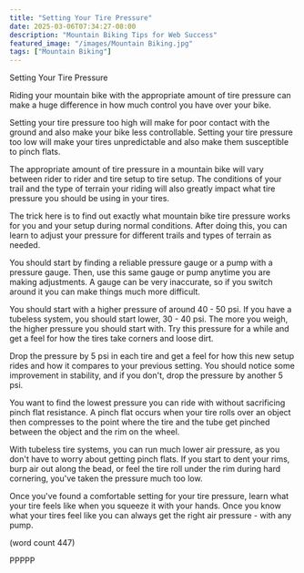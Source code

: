 ```yaml
---
title: "Setting Your Tire Pressure"
date: 2025-03-06T07:34:27-08:00
description: "Mountain Biking Tips for Web Success"
featured_image: "/images/Mountain Biking.jpg"
tags: ["Mountain Biking"]
---
```


Setting Your Tire Pressure

Riding your mountain bike with the appropriate 
amount of tire pressure can make a huge difference
in how much control you have over your bike.

Setting your tire pressure too high will make for
poor contact with the ground and also make your
bike less controllable.  Setting your tire pressure
too low will make your tires unpredictable and also
make them susceptible to pinch flats.

The appropriate amount of tire pressure in a 
mountain bike will vary between rider to rider and 
tire setup to tire setup.  The conditions of your 
trail and the type of terrain your riding will also
greatly impact what tire pressure you should be using
in your tires.

The trick here is to find out exactly what mountain
bike tire pressure works for you and your setup during
normal conditions.  After doing this, you can learn 
to adjust your pressure for different trails and types
of terrain as needed.

You should start by finding a reliable pressure gauge
or a pump with a pressure gauge.  Then, use this same
gauge or pump anytime you are making adjustments.  A 
gauge can be very inaccurate, so if you switch around 
it you can make things much more difficult.

You should start with a higher pressure of around 40 -
50 psi.  If you have a tubeless system, you should 
start lower, 30 - 40 psi.  The more you weigh, the
higher pressure you should start with.  Try this 
pressure for a while and get a feel for how the tires
take corners and loose dirt.

Drop the pressure by 5 psi in each tire and get a feel
for how this new setup rides and how it compares to your
previous setting.  You should notice some improvement
in stability, and if you don't, drop the pressure by 
another 5 psi.

You want to find the lowest pressure you can ride with
without sacrificing pinch flat resistance.  A pinch flat
occurs when your tire rolls over an object then compresses
to the point where the tire and the tube get pinched 
between the object and the rim on the wheel.

With tubeless tire systems, you can run much lower air
pressure, as you don't have to worry about getting pinch
flats.  If you start to dent your rims, burp air out
along the bead, or feel the tire roll under the rim
during hard cornering, you've taken the pressure much
too low.

Once you've found a comfortable setting for your tire
pressure, learn what your tire feels like when you 
squeeze it with your hands.  Once you know what your
tires feel like you can always get the right air 
pressure - with any pump.

(word count 447)

PPPPP
